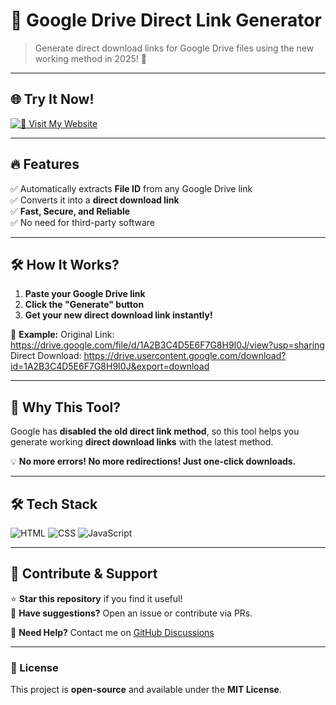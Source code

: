 # 🚀 Google Drive Direct Link Generator

> Generate direct download links for Google Drive files using the new working method in 2025! 🎯

---

## 🌐 Try It Now!  
[![🚀 Visit My Website](https://img.shields.io/badge/🔗_Try%20Now%20!-blue?style=for-the-badge)](https://shahid24x7free02.github.io/Google-Drive-Direct-Link-Generator-New/)

---

## 🔥 Features
✅ Automatically extracts **File ID** from any Google Drive link  
✅ Converts it into a **direct download link**  
✅ **Fast, Secure, and Reliable**  
✅ No need for third-party software  

---

## 🛠️ How It Works?
1. **Paste your Google Drive link**  
2. **Click the "Generate" button**  
3. **Get your new direct download link instantly!**  

🔗 **Example:**
Original Link: https://drive.google.com/file/d/1A2B3C4D5E6F7G8H9I0J/view?usp=sharing
Direct Download: https://drive.usercontent.google.com/download?id=1A2B3C4D5E6F7G8H9I0J&export=download

---


## 📜 Why This Tool?  
Google has **disabled the old direct link method**, so this tool helps you generate working **direct download links** with the latest method.

💡 **No more errors! No more redirections! Just one-click downloads.**  

---

## 🛠️ Tech Stack
![HTML](https://img.shields.io/badge/HTML5-%23E34F26.svg?style=for-the-badge&logo=html5&logoColor=white)
![CSS](https://img.shields.io/badge/CSS3-%231572B6.svg?style=for-the-badge&logo=css3&logoColor=white)
![JavaScript](https://img.shields.io/badge/JavaScript-%23F7DF1E.svg?style=for-the-badge&logo=javascript&logoColor=black)

---

## 🤝 Contribute & Support  
⭐ **Star this repository** if you find it useful!  
💬 **Have suggestions?** Open an issue or contribute via PRs.  

📧 **Need Help?** Contact me on [GitHub Discussions](https://github.com/YOUR_GITHUB/discussions)

---

### 📝 License  
This project is **open-source** and available under the **MIT License**.
